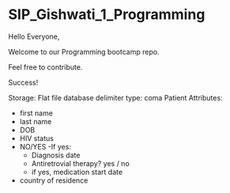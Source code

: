 # SIP_Gishwati_1_Programming

Hello Everyone,

Welcome to our Programming bootcamp repo.

Feel free to contribute.

Success!

Storage: Flat file database
delimiter type: coma
Patient Attributes:
- first name
- last name
- DOB
- HIV status
 - NO/YES
 -If yes:
	- Diagnosis date
	- Antiretrovial therapy? yes / no
	- if yes, medication start date
- country of residence